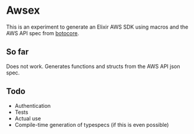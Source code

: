# Awsex

This is an experiment to generate an Elixir AWS SDK using macros
and the AWS API spec from [botocore](https://github.com/boto/botocore).

## So far

Does not work.
Generates functions and structs from the AWS API json spec.

## Todo

- Authentication
- Tests
- Actual use
- Compile-time generation of typespecs (if this is even possible)
